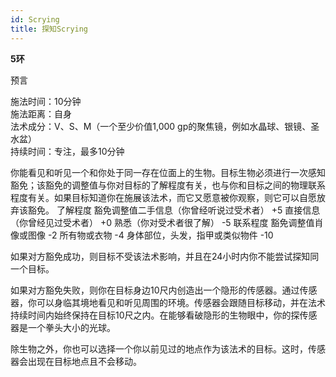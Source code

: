 ```yaml
---
id: Scrying
title: 探知Scrying
---
```


**5环**

预言

施法时间：10分钟  
施法距离：自身  
法术成分：V、S、M（一个至少价值1,000 gp的聚焦镜，例如水晶球、银镜、圣水盆）  
持续时间：专注，最多10分钟  


你能看见和听见一个和你处于同一存在位面上的生物。目标生物必须进行一次感知豁免；该豁免的调整值与你对目标的了解程度有关，也与你和目标之间的物理联系程度有关。如果目标知道你在施展该法术，而它又愿意被你观察，则它可以自愿放弃该豁免。
了解程度 豁免调整值二手信息（你曾经听说过受术者） +5
直接信息（你曾经见过受术者） +0
熟悉（你对受术者很了解） -5
联系程度 豁免调整值肖像或图像 -2
所有物或衣物 -4
身体部位，头发，指甲或类似物件 -10


如果对方豁免成功，则目标不受该法术影响，并且在24小时内你不能尝试探知同一个目标。


如果对方豁免失败，则你在目标身边10尺内创造出一个隐形的传感器。通过传感器，你可以身临其境地看见和听见周围的环境。传感器会跟随目标移动，并在法术持续时间内始终保持在目标10尺之内。在能够看破隐形的生物眼中，你的探传感器是一个拳头大小的光球。


除生物之外，你也可以选择一个你以前见过的地点作为该法术的目标。这时，传感器会出现在目标地点且不会移动。
